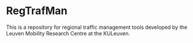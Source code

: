 # RegTrafMan
This is a repository for regional traffic management tools developed by the Leuven Mobility Research Centre at the KULeuven.
